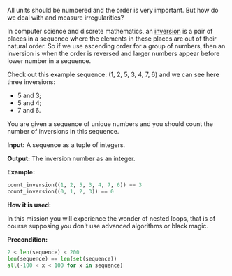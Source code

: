 All units should be numbered and the order is very important.
But how do we deal with and measure irregularities?

In computer science and discrete mathematics,
an [inversion](http://en.wikipedia.org/wiki/Inversion_\(discrete_mathematics\))
is a pair of places in a sequence where the elements in these places are out of their natural order.
So if we use ascending order for a group of numbers, 
then an inversion is when the order is reversed and larger numbers appear before lower number in a sequence.

Check out this example sequence: (1, 2, 5, 3, 4, 7, 6) and we can see here three inversions:
- 5 and 3;
- 5 and 4;
- 7 and 6.

You are given a sequence of unique numbers and you should count the number of inversions in this sequence.

**Input:** A sequence as a tuple of integers. 

**Output:** The inversion number as an integer.

**Example:**

```python
count_inversion((1, 2, 5, 3, 4, 7, 6)) == 3
count_inversion((0, 1, 2, 3)) == 0
```
**How it is used:**

In this mission you will experience the wonder of nested loops, that is of course supposing you don't use advanced algorithms or black magic.


**Precondition:**

```python
2 < len(sequence) < 200
len(sequence) == len(set(sequence))
all(-100 < x < 100 for x in sequence)
```

